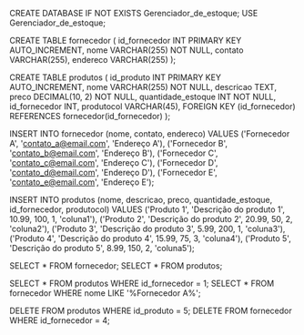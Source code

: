 CREATE DATABASE IF NOT EXISTS Gerenciador_de_estoque;
USE Gerenciador_de_estoque;

CREATE TABLE fornecedor (
    id_fornecedor INT PRIMARY KEY AUTO_INCREMENT,
    nome VARCHAR(255) NOT NULL,
    contato VARCHAR(255),
    endereco VARCHAR(255)
);

CREATE TABLE produtos (
    id_produto INT PRIMARY KEY AUTO_INCREMENT,
    nome VARCHAR(255) NOT NULL,
    descricao TEXT,
    preco DECIMAL(10, 2) NOT NULL,
    quantidade_estoque INT NOT NULL,
    id_fornecedor INT,
    produtocol VARCHAR(45),
    FOREIGN KEY (id_fornecedor) REFERENCES fornecedor(id_fornecedor)
);

INSERT INTO fornecedor (nome, contato, endereco) VALUES
('Fornecedor A', 'contato_a@email.com', 'Endereço A'),
('Fornecedor B', 'contato_b@email.com', 'Endereço B'),
('Fornecedor C', 'contato_c@email.com', 'Endereço C'),
('Fornecedor D', 'contato_d@email.com', 'Endereço D'),
('Fornecedor E', 'contato_e@email.com', 'Endereço E');

INSERT INTO produtos (nome, descricao, preco, quantidade_estoque, id_fornecedor, produtocol) VALUES
('Produto 1', 'Descrição do produto 1', 10.99, 100, 1, 'coluna1'),
('Produto 2', 'Descrição do produto 2', 20.99, 50, 2, 'coluna2'),
('Produto 3', 'Descrição do produto 3', 5.99, 200, 1, 'coluna3'),
('Produto 4', 'Descrição do produto 4', 15.99, 75, 3, 'coluna4'),
('Produto 5', 'Descrição do produto 5', 8.99, 150, 2, 'coluna5');

SELECT * FROM fornecedor;
SELECT * FROM produtos;

SELECT * FROM produtos WHERE id_fornecedor = 1;
SELECT * FROM fornecedor WHERE nome LIKE '%Fornecedor A%';

DELETE FROM produtos WHERE id_produto = 5;
DELETE FROM fornecedor WHERE id_fornecedor = 4;
